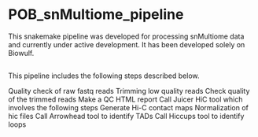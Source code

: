 # POB_snMultiome_pipeline
This snakemake pipeline was developed for processing snMultiome data and currently under active development. It has been developed solely on Biowulf. 

## 
This pipeline includes the following steps described below.

Quality check of raw fastq reads
Trimming low quality reads
Check quality of the trimmed reads
Make a QC HTML report
Call Juicer HiC tool which involves the following steps
Generate Hi-C contact maps
Normalization of hic files
Call Arrowhead tool to identify TADs
Call Hiccups tool to identify loops
